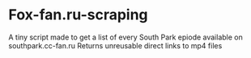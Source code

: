 # Fox-fan.ru-scraping
A tiny script made to get a list of every South Park epiode available on southpark.cc-fan.ru
Returns unreusable direct links to mp4 files
